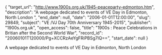 {
  "target_url": "http://www.1900s.org.uk/1945-peaceparty-edmonton.htm", 
  "description": "A webpage dedicated to events of VE Day in Edmonton, North London ", 
  "end_date": null, 
  "date": "2006-01-01T12:00:00", 
  "slug": 29849, 
  "subject": "VE /VJ Day 70th Anniversary 1945-2015", 
  "publisher": "1900s.org.uk", 
  "open_access": false, 
  "title": "1900s : Peace Celebrations in Britian after the Second World War", 
  "record_id": "20060101T120000/Pg+XCCRzAeYgFRiPBSg7lQ==", 
  "start_date": null
}

A webpage dedicated to events of VE Day in Edmonton, North London 